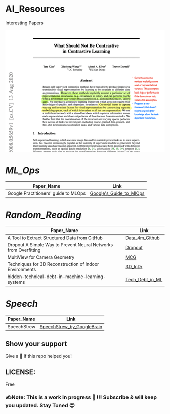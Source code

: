 # AI_Resources
Interesting Papers 

<img src="https://github.com/SSusantAchary/AI_Resources/blob/main/papers.gif" width="1000">

# _ML_Ops_

|Paper_Name|Link|
|----------|----|
|Google Practitioners' guide to MLOps|[Google's_Guide_to_MlOps](https://github.com/SSusantAchary/AI_Resources/blob/main/ML-Ops/Google%20Practitioners'%20guide%20to%20MLOps.pdf)|

# _Random_Reading_
|Paper_Name|Link|
|----------|----|
|A Tool to Extract Structured Data from GitHub|[Data_4m_Github](https://github.com/SSusantAchary/AI_Resources/blob/main/Random_Reading/A%20Tool%20to%20Extract%20Structured%20Data%20from%20GitHub.pdf)|
|Dropout A Simple Way to Prevent Neural Networks from Overfitting|[Dropout](https://github.com/SSusantAchary/AI_Resources/blob/main/Random_Reading/Dropout%20A%20Simple%20Way%20to%20Prevent%20Neural%20Networks%20from%20Overfitting.pdf)|
|MultiView for Camera Geometry|[MCG](https://github.com/SSusantAchary/AI_Resources/blob/main/Random_Reading/Multiview%20Geometry%20for%20Camera%20Networks.pdf)|
|Techniques for 3D Reconstruction of Indoor Environments|[3D_InDr](https://github.com/SSusantAchary/AI_Resources/blob/main/Random_Reading/Techniques%20for%203D%20Reconstruction%20of%20Indoor%20Environments.pdf)|
|hidden-technical-debt-in-machine-learning-systems|[Tech_Debt_in_ML](https://github.com/SSusantAchary/AI_Resources/blob/main/Random_Reading/hidden-technical-debt-in-machine-learning-systems.pdf)|

# _Speech_
|Paper_Name|Link|
|----------|----|
|SpeechStrew|[SpeechStrew_by_GoogleBrain](https://github.com/SSusantAchary/AI_Resources/blob/main/Speech/Speechstew.pdf)|


## Show your support
Give a 🌟 if this repo helped you! 

## LICENSE: 
Free  

### ✍️Note: This is a work in progress 🚧   !!! Subscribe & will keep you updated.  Stay Tuned 😊